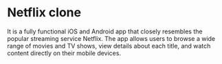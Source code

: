 # Netflix clone

It is a fully functional iOS and Android app that closely resembles the popular streaming service Netflix. The app allows users to browse a wide range of movies and TV shows, view details about each title, and watch content directly on their mobile devices.
